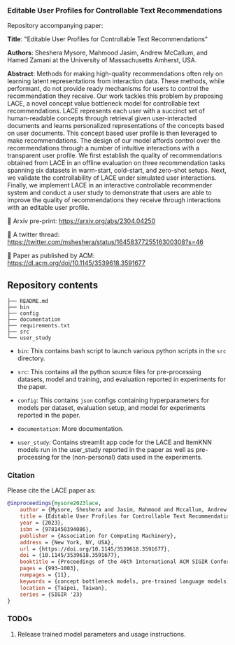 ### Editable User Profiles for Controllable Text Recommendations

Repository accompanying paper: 

**Title**: "Editable User Profiles for Controllable Text Recommendations"

**Authors**: Sheshera Mysore, Mahmood Jasim, Andrew McCallum, and Hamed Zamani at the University of Massachusetts Amherst, USA.

**Abstract**: Methods for making high-quality recommendations often rely on learning latent representations from interaction data. These methods, while performant, do not provide ready mechanisms for users to control the recommendation they receive. Our work tackles this problem by proposing LACE, a novel concept value bottleneck model for controllable text recommendations. LACE represents each user with a succinct set of human-readable concepts through retrieval given user-interacted documents and learns personalized representations of the concepts based on user documents. This concept based user profile is then leveraged to make recommendations. The design of our model affords control over the recommendations through a number of intuitive interactions with a transparent user profile. We first establish the quality of recommendations obtained from LACE in an offline evaluation on three recommendation tasks spanning six datasets in warm-start, cold-start, and zero-shot setups. Next, we validate the controllability of LACE under simulated user interactions. Finally, we implement LACE in an interactive controllable recommender system and conduct a user study to demonstrate that users are able to improve the quality of recommendations they receive through interactions with an editable user profile.

:page_facing_up: Arxiv pre-print: https://arxiv.org/abs/2304.04250

:memo: A twitter thread: https://twitter.com/msheshera/status/1645837725516300308?s=46 

:blue_book: Paper as published by ACM: https://dl.acm.org/doi/10.1145/3539618.3591677

## Repository contents

    ├── README.md
    ├── bin
    ├── config
    ├── documentation
    ├── requirements.txt
    ├── src
    └── user_study

- `bin`: This contains bash script to launch various python scripts in the `src` directory.

- `src`: This contains all the python source files for pre-processing datasets, model and training, and evaluation reported in experiments for the paper.

- `config`: This contains `json` configs containing hyperparameters for models per dataset, evaluation setup, and model for experiments reported in the paper.

- `documentation`: More documentation.

- `user_study`: Contains streamlit app code for the LACE and ItemKNN models run in the user_study reported in the paper as well as pre-processing for the (non-personal) data used in the experiments.

### Citation

Please cite the LACE paper as:  

```bibtex
@inproceedings{mysore2023lace,
    author = {Mysore, Sheshera and Jasim, Mahmood and Mccallum, Andrew and Zamani, Hamed},
    title = {Editable User Profiles for Controllable Text Recommendations},
    year = {2023},
    isbn = {9781450394086},
    publisher = {Association for Computing Machinery},
    address = {New York, NY, USA},
    url = {https://doi.org/10.1145/3539618.3591677},
    doi = {10.1145/3539618.3591677},
    booktitle = {Proceedings of the 46th International ACM SIGIR Conference on Research and Development in Information Retrieval},
    pages = {993–1003},
    numpages = {11},
    keywords = {concept bottleneck models, pre-trained language models, interactive recommendation systems, text recommendations},
    location = {Taipei, Taiwan},
    series = {SIGIR '23}
}
```


### TODOs

1. Release trained model parameters and usage instructions.